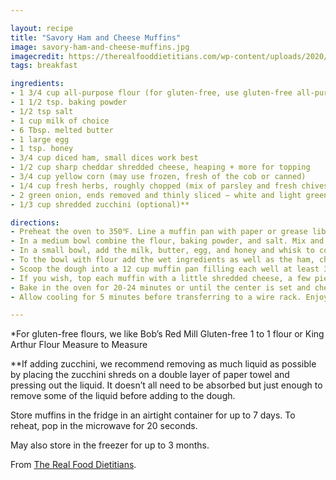 ```yaml
---

layout: recipe
title: "Savory Ham and Cheese Muffins"
image: savory-ham-and-cheese-muffins.jpg
imagecredit: https://therealfooddietitians.com/wp-content/uploads/2020/05/Savory-Ham-Cheese-Muffins-5-683x1024.jpg
tags: breakfast

ingredients:
- 1 3/4 cup all-purpose flour (for gluten-free, use gluten-free all-purpose flour)*
- 1 1/2 tsp. baking powder
- 1/2 tsp salt
- 1 cup milk of choice
- 6 Tbsp. melted butter 
- 1 large egg
- 1 tsp. honey
- 3/4 cup diced ham, small dices work best
- 1/2 cup sharp cheddar shredded cheese, heaping + more for topping
- 3/4 cup yellow corn (may use frozen, fresh of the cob or canned) 
- 1/4 cup fresh herbs, roughly chopped (mix of parsley and fresh chives; may use 1-2 tsp. of dried herbs)
- 2 green onion, ends removed and thinly sliced – white and light green parts
- 1/3 cup shredded zucchini (optional)**

directions:
- Preheat the oven to 350℉. Line a muffin pan with paper or grease liberally with cooking spray. 
- In a medium bowl combine the flour, baking powder, and salt. Mix and set aside. 
- In a small bowl, add the milk, butter, egg, and honey and whisk to combine. 
- To the bowl with flour add the wet ingredients as well as the ham, cheese, corn, herbs, green onion, and optional zucchini*. Gently fold to combine. 
- Scoop the dough into a 12 cup muffin pan filling each well at least 3/4 full.
- If you wish, top each muffin with a little shredded cheese, a few pieces of diced ham, a few kernels of corn and sprinkle of fresh chives or green onion. Press slightly into dough.
- Bake in the oven for 20-24 minutes or until the center is set and cheese is golden brown on top.
- Allow cooling for 5 minutes before transferring to a wire rack. Enjoy warm. 

---
```


\*For gluten-free flours, we like Bob’s Red Mill Gluten-free 1 to 1 flour or King Arthur Flour Measure to Measure

\*\*If adding zucchini, we recommend removing as much liquid as possible by placing the zucchini shreds on a double layer of paper towel and pressing out the liquid. It doesn’t all need to be absorbed but just enough to remove some of the liquid before adding to the dough.

Store muffins in the fridge in an airtight container for up to 7 days. To reheat, pop in the microwave for 20 seconds.

May also store in the freezer for up to 3 months.

From [The Real Food Dietitians](https://therealfooddietitians.com/savory-ham-and-cheese-muffins/).
